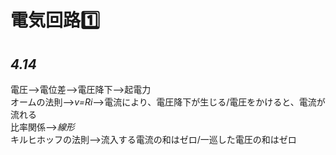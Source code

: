# 電気回路1️⃣
## *4.14*
電圧-->電位差-->電圧降下-->起電力<br>
オームの法則-->*v=Ri*-->電流により、電圧降下が生じる/電圧をかけると、電流が流れる<br>
比率関係-->*線形*<br>
キルヒホッフの法則-->流入する電流の和はゼロ/一巡した電圧の和はゼロ<br>
